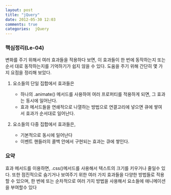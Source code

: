```yaml
---
layout: post
title: "jQuery"
date: 2012-05-30 12:03
comments: true
categories:  jQuery
---
```


### 핵심정리(Le-04)

변화를 주기 위해서 여러 효과들을 적용하다 보면, 이 효과들이 한 번에 동작하는지 또는 순서
대로 동작하는지를 기억하기가 쉽지 않을 수 있다. 도움을 주기 위해 간단히 몇 가지 요점을
정리해 보았다.

1. 요소들의 단일 집합에서 효과들은

    - 하나의 .animate() 메서드를 사용하여 여러 프로퍼티를 적용하게 되면, 그 효과는 동시에 일어난다.
    - 효과 메서드들을 연쇄적으로 나열하는 방법으로 연결고리에 넣으면 큐에 쌓여서 효과가 순서대로 일어난다.

1. 요소들의 다중 집합에서 효과들은,

    - 기본적으로 동시에 일어난다
    - 이벤트 핸들러의 콜백 안에서 구현되는 효과는 큐에 쌓인다.

### 요약 

효과 메서드를 이용하면, .css()메서드를 사용해서 텍스트의 크기를 키우거나 줄일수 있다.
또한 점진적으로 숨기거나 보여주기 위한 여러 가지 효과들을 다양한 방법들로 적용할 수 있으며,
한 번에 또는 순차적으로 여러 가지 방법을 사용해서 요소들에 애니메이션을 부여할수 있다
